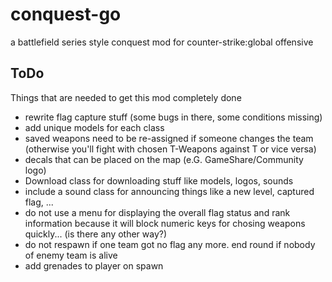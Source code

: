 # conquest-go
a battlefield series style conquest mod for counter-strike:global offensive

## ToDo
Things that are needed to get this mod completely done

- rewrite flag capture stuff (some bugs in there, some conditions missing)
- add unique models for each class
- saved weapons need to be re-assigned if someone changes the team (otherwise you'll fight with chosen T-Weapons against T or vice versa)
- decals that can be placed on the map (e.G. GameShare/Community logo)
- Download class for downloading stuff like models, logos, sounds
- include a sound class for announcing things like a new level, captured flag, ...
- do not use a menu for displaying the overall flag status and rank information because it will block numeric keys for chosing weapons quickly... (is there any other way?)
- do not respawn if one team got no flag any more. end round if nobody of enemy team is alive
- add grenades to player on spawn